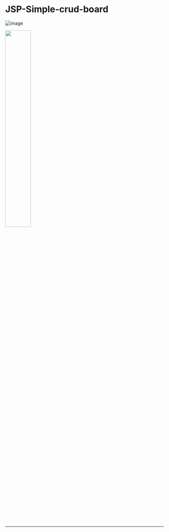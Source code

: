 # JSP-Simple-crud-board

![image](https://user-images.githubusercontent.com/71121027/98884945-789aa700-24d4-11eb-8c3e-4651b991a44c.png)

<img src="https://user-images.githubusercontent.com/71121027/98884945-789aa700-24d4-11eb-8c3e-4651b991a44c.png" width="40%">

<hr>
